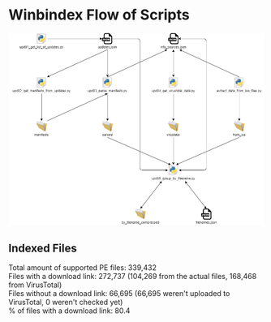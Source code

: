 # Winbindex Flow of Scripts

![winbindex-scripts-flow.png](winbindex-scripts-flow.png)

## Indexed Files

<!--FileStats-->
Total amount of supported PE files: 339,432  
Files with a download link: 272,737 (104,269 from the actual files, 168,468 from VirusTotal)  
Files without a download link: 66,695 (66,695 weren't uploaded to VirusTotal, 0 weren't checked yet)  
% of files with a download link: 80.4  
<!--/FileStats-->
